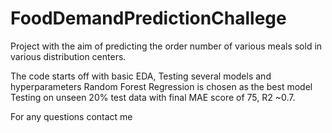 # FoodDemandPredictionChallege
Project with the aim of predicting the order number of various meals sold in various distribution centers.

The code starts off with basic EDA,
Testing several models and hyperparameters
Random Forest Regression is chosen as the best model
Testing on unseen 20% test data with final MAE score of 75, R2 ~0.7.

For any questions contact me 
